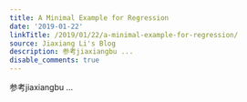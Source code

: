 ```yaml
---
title: A Minimal Example for Regression
date: '2019-01-22'
linkTitle: /2019/01/22/a-minimal-example-for-regression/
source: Jiaxiang Li's Blog
description: 参考jiaxiangbu ...
disable_comments: true
---
```

参考jiaxiangbu ...